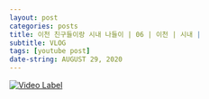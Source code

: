 ```yaml
---
layout: post
categories: posts
title: 이천 친구들이랑 시내 나들이 | 06 | 이천 | 시내 |
subtitle: VLOG
tags: [youtube post]
date-string: AUGUST 29, 2020
---
```


[![Video Label](http://img.youtube.com/vi/4XrH1tb0nzs/0.jpg)](https://youtu.be/4XrH1tb0nzs)
